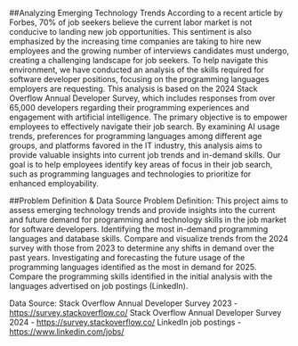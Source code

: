 ##Analyzing Emerging Technology Trends
According to a recent article by Forbes, 70% of job seekers believe the current labor market is not conducive to landing new job opportunities. This sentiment is also emphasized by the increasing time companies are taking to hire new employees and the growing number of interviews candidates must undergo, creating a challenging landscape for job seekers. To help navigate this environment, we have conducted an analysis of the skills required for software developer positions, focusing on the programming languages employers are requesting. This analysis is based on the 2024 Stack Overflow Annual Developer Survey, which includes responses from over 65,000 developers regarding their programming experiences and engagement with artificial intelligence. The primary objective is to empower employees to effectively navigate their job search. By examining AI usage trends, preferences for programming languages among different age groups, and platforms favored in the IT industry, this analysis aims to provide valuable insights into current job trends and in-demand skills. Our goal is to help employees identify key areas of focus in their job search, such as programming languages and technologies to prioritize for enhanced employability.

##Problem Definition & Data Source
Problem Definition:
This project aims to assess emerging technology trends and provide insights into the current and future demand for programming and technology skills in the job market for software developers. Identifying the most in-demand programming languages and database skills. Compare and visualize trends from the 2024 survey with those from 2023 to determine any shifts in demand over the past years. Investigating and forecasting the future usage of the programming languages identified as the most in demand for 2025. Compare the programming skills identified in the initial analysis with the languages advertised on job postings (LinkedIn).

Data Source:
Stack Overflow Annual Developer Survey 2023 - https://survey.stackoverflow.co/ Stack Overflow Annual Developer Survey 2024 - https://survey.stackoverflow.co/ LinkedIn job postings - https://www.linkedin.com/jobs/



